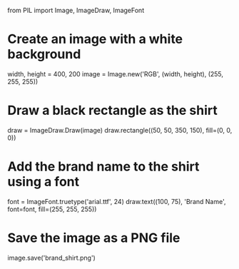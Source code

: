 from PIL import Image, ImageDraw, ImageFont

# Create an image with a white background
width, height = 400, 200
image = Image.new('RGB', (width, height), (255, 255, 255))

# Draw a black rectangle as the shirt
draw = ImageDraw.Draw(image)
draw.rectangle((50, 50, 350, 150), fill=(0, 0, 0))

# Add the brand name to the shirt using a font
font = ImageFont.truetype('arial.ttf', 24)
draw.text((100, 75), 'Brand Name', font=font, fill=(255, 255, 255))

# Save the image as a PNG file
image.save('brand_shirt.png')

